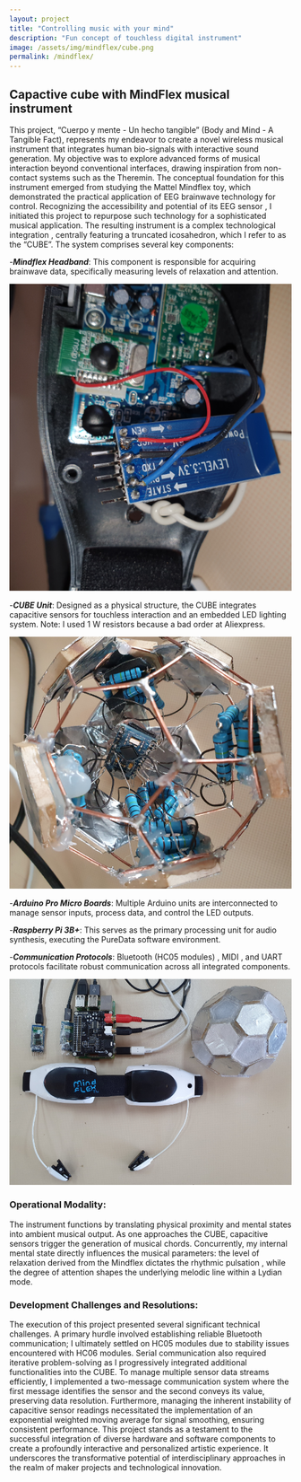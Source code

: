 ```yaml
---
layout: project
title: "Controlling music with your mind"
description: "Fun concept of touchless digital instrument"
image: /assets/img/mindflex/cube.png
permalink: /mindflex/
---
```


## Capactive cube with MindFlex musical instrument

This project, “Cuerpo y mente - Un hecho tangible” (Body and Mind - A Tangible Fact), represents my endeavor to create a novel wireless musical instrument that integrates human bio-signals with interactive sound generation. My objective was to explore advanced forms of musical interaction beyond conventional interfaces, drawing inspiration from non-contact systems such as the Theremin. The conceptual foundation for this instrument emerged from studying the Mattel Mindflex toy, which demonstrated the practical application of EEG brainwave technology for control. Recognizing the accessibility and potential of its EEG sensor , I initiated this project to repurpose such technology for a sophisticated musical application. The resulting instrument is a complex technological integration , centrally featuring a truncated icosahedron, which I refer to as the “CUBE”. The system comprises several key components: 

-***Mindflex Headband***: This component is responsible for acquiring brainwave data, specifically measuring levels of relaxation and attention.

![Mindflex](/assets/img/mindflex/mindflex.png)

-***CUBE Unit***: Designed as a physical structure, the CUBE integrates capacitive sensors for touchless interaction and an embedded LED lighting system. Note: I used 1 W resistors because a bad order at Aliexpress.

![Cube](/assets/img/mindflex/cube.png)

-***Arduino Pro Micro Boards***: Multiple Arduino units are interconnected to manage sensor inputs, process data, and control the LED outputs.

-***Raspberry Pi 3B+***: This serves as the primary processing unit for audio synthesis, executing the PureData software environment.

-***Communication Protocols***: Bluetooth (HC05 modules) , MIDI , and UART protocols facilitate robust communication across all integrated components.

![All together](/assets/img/mindflex/music_with_your_mind.png)

### Operational Modality:

The instrument functions by translating physical proximity and mental states into ambient musical output. As one approaches the CUBE, capacitive sensors trigger the generation of musical chords. Concurrently, my internal mental state directly influences the musical parameters: the level of relaxation derived from the Mindflex dictates the rhythmic pulsation , while the degree of attention shapes the underlying melodic line within a Lydian mode.

### Development Challenges and Resolutions:

The execution of this project presented several significant technical challenges. A primary hurdle involved establishing reliable Bluetooth communication; I ultimately settled on HC05 modules due to stability issues encountered with HC06 modules. Serial communication also required iterative problem-solving as I progressively integrated additional functionalities into the CUBE. To manage multiple sensor data streams efficiently, I implemented a two-message communication system where the first message identifies the sensor and the second conveys its value, preserving data resolution. Furthermore, managing the inherent instability of capacitive sensor readings necessitated the implementation of an exponential weighted moving average for signal smoothing, ensuring consistent performance. This project stands as a testament to the successful integration of diverse hardware and software components to create a profoundly interactive and personalized artistic experience. It underscores the transformative potential of interdisciplinary approaches in the realm of maker projects and technological innovation.
